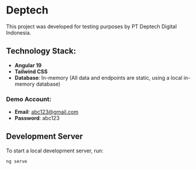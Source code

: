 # Deptech

This project was developed for testing purposes by PT Deptech Digital Indonesia.

## Technology Stack:

- **Angular 19**
- **Tailwind CSS**
- **Database**: In-memory (All data and endpoints are static, using a local in-memory database)

### Demo Account:

- **Email**: abc123@gmail.com
- **Password**: abc123

## Development Server

To start a local development server, run:

```bash
ng serve
```
